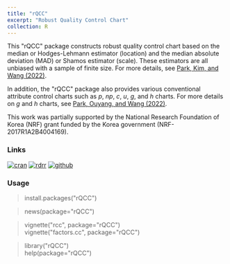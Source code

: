 ```yaml
---
title: "rQCC"
excerpt: "Robust Quality Control Chart"
collection: R
---
```

This \"rQCC\" package constructs robust quality control chart based on the median or Hodges-Lehmann estimator (location) and the median absolute deviation (MAD) or Shamos estimator (scale). 
These estimators are all unbiased with a sample of finite size. 
For more details, see  [Park, Kim, and Wang (2022)](https://doi.org/10.1080/03610918.2019.1699114).

In addition, the \"rQCC\" package also provides various conventional attribute control charts such as 
 _p_, _np_, _c_, _u_, _g_, and _h_ charts. 
For more details on _g_ and _h_ charts, see [Park, Ouyang, and Wang (2022)](https://doi.org/10.1016/j.cie.2021.107765).

This work was partially supported by the National Research Foundation of Korea (NRF) grant funded by the Korea government (NRF-2017R1A2B4004169).

### Links
[![cran](https://cranlogs.r-pkg.org/badges/grand-total/rQCC)](https://cran.r-project.org/web/packages/rQCC/) 
[![rdrr](https://img.shields.io/badge/%20-rdrr.io-yellowgreen.svg)](https://rdrr.io/cran/rQCC/)
[![github](https://img.shields.io/badge/%20-github-lightgrey.svg)](https://github.com/appliedstat/R/tree/master/rQCC)

### Usage
> install.packages(\"rQCC\")  

> news(package=\"rQCC\")      

> vignette(\"rcc\", package=\"rQCC\")  <br/>
> vignette(\"factors.cc\", package=\"rQCC\")  

> library(\"rQCC\")  <br/>
> help(package=\"rQCC\") 
